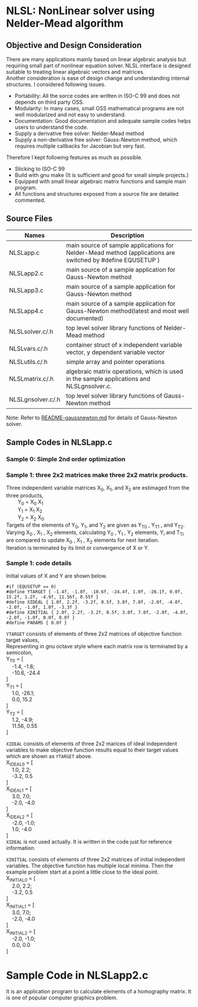 # NLSL: **N**on**L**inear **s**o**l**ver using Nelder-Mead algorithm
## Objective and Design Consideration
There are many applications mainly based on linear algebraic analysis but requiring
small part of nonlinear equation solver. NLSL interface is designed suitable to
treating linear algebraic vectors and matrices.  
Another consideration is ease of design change and understanding internal structures.
I considered following issues.
* Portability: All the sorce codes are written in ISO-C 99 and does not depends on third party OSS.
* Modularity: In many cases, small OSS mathematical programs are not well modularized and not easy to understand.
* Documentation: Good documentation and adequate sample codes helps users to understand the code.
* Supply a derivative free solver: Nelder-Mead method
* Supply a non-derivative free solver: Gauss-Newton method, which requires multiple callbacks for Jacobian but very fast.

Therefore I kept following features as much as possible.
* Sticking to ISO-C 99
* Build with gnu make (It is sufficient and good for small simple projects.)
* Equipped with small linear algebraic matrix functions and sample main program.
* All functions and structures exposed from a source file are detailed commented.

## Source Files
Names | Description
--|--
NLSLapp.c | main source of sample applications for Nelder-Mead method (applications are switched by #define EQUSETUP  <number>)
NLSLapp2.c | main source of a sample application for Gauss-Newton method
NLSLapp3.c | main source of a sample application for Gauss-Newton method
NLSLapp4.c | main source of a sample application for Gauss-Newton method(latest and most well documented)
NLSLsolver.c/.h | top level solver library functions of Nelder-Mead method
NLSLvars.c/.h | container struct of x independent variable vector, y dependent variable vector
NLSLutils.c/.h | simple array and pointer operations
NLSLmatrix.c/.h | algebraic matrix operations, which is used in the sample applications and NLSLgnsolver.c.
NLSLgnsolver.c/.h | top level solver library functions of Gauss-Newton method

Note: Refer to [README-gaussnewton.md](README-gaussnewton.md) for details of Gauss-Newton solver.

## Sample Codes in NLSLapp.c
### Sample 0: Simple 2nd order optimization

### Sample 1: three 2x2 matrices make three 2x2 matrix products.
Three independent variable matrices X<sub>0</sub>, X<sub>1</sub>, and X<sub>2</sub> are estimaged from the three products,  
&nbsp; &nbsp; &nbsp; &nbsp; Y<sub>0</sub> = X<sub>0</sub> X<sub>1</sub>  
&nbsp; &nbsp; &nbsp; &nbsp; Y<sub>1</sub> = X<sub>1</sub> X<sub>2</sub>  
&nbsp; &nbsp; &nbsp; &nbsp; Y<sub>2</sub> = X<sub>2</sub> X<sub>0</sub>  
Targets of the elements of Y<sub>0</sub>, Y<sub>1</sub>, and Y<sub>2</sub> are given as
Y<sub>T0</sub> , Y<sub>T1</sub> , and Y<sub>T2</sub>.
Varying X<sub>0</sub> , X<sub>1</sub> , X<sub>2</sub> elements,
calculating Y<sub>0</sub> , Y<sub>1</sub> , Y<sub>2</sub> elements, Y<sub>i</sub> and T<sub>Ti</sub>
are compared to update X<sub>0</sub> , X<sub>1</sub> , X<sub>2</sub> elements for next iteration.  
Iteration is terminated by its limit or convergence of X or Y.

### Sample 1: code details
Initial values of X and Y are shown below.
```
#if (EQUSETUP == 0)
#define YTARGET { -1.4f, -1.8f, -10.6f, -24.4f, 1.0f, -26.1f, 0.0f, 15.2f, 1.2f, -4.9f, 11.56f, 0.55f }
#define XIDEAL { 1.0f, 2.2f, -3.2f, 0.5f, 3.0f, 7.0f, -2.0f, -4.0f, -2.0f, -1.0f, 1.0f, -3.3f }
#define XINITIAL { 2.0f, 2.2f, -3.2f, 0.5f, 3.0f, 7.0f, -2.0f, -4.0f, -2.0f, -1.0f, 0.0f, 0.0f }
#define PARAMS { 0.0f }
```
`YTARGET` consists of elements of three 2x2 matrices of objective function target values,  
Representing in gnu octave style where each matrix row is terminated by a semicolon,  
Y<sub>T0</sub> = [  
&nbsp; &nbsp; -1.4, -1.8;  
&nbsp; &nbsp; -10.6, -24.4  
]  
Y<sub>T1</sub> = [  
&nbsp; &nbsp; 1.0, -26.1;  
&nbsp; &nbsp; 0.0, 15.2  
]  
Y<sub>T2</sub> = [  
&nbsp; &nbsp; 1.2, -4.9;  
&nbsp; &nbsp; 11.56, 0.55  
]  

`XIDEAL` consists of elements of three 2x2 marices of ideal independent variables to make objective function results equal to their target values which are shown as `YTARGET` above.  
X<sub>IDEAL0</sub> = [  
&nbsp; &nbsp; 1.0, 2.2;  
&nbsp; &nbsp; -3.2, 0.5  
]  
X<sub>IDEAL1</sub> = [  
&nbsp; &nbsp; 3.0, 7.0;  
&nbsp; &nbsp; -2.0, -4.0  
]  
X<sub>IDEAL2</sub> = [  
&nbsp; &nbsp; -2.0, -1.0;  
&nbsp; &nbsp; 1.0, -4.0  
]  
`XIDEAL` is not used actually. It is written in the code just for reference information.

`XINITIAL` consists of elements of three 2x2 matrices of initial independent variables.
The objective function has multiple local minima. Then the example problem start at a point
a little close to the ideal point.  
X<sub>INITIAL0</sub> = [  
&nbsp; &nbsp; 2.0, 2.2;  
&nbsp; &nbsp; -3.2, 0.5  
]  
X<sub>INITIAL1</sub> = [  
&nbsp; &nbsp; 3.0, 7.0;  
&nbsp; &nbsp; -2.0, -4.0  
]  
X<sub>INITIAL2</sub> = [  
&nbsp; &nbsp; -2.0, -1.0;  
&nbsp; &nbsp; 0.0, 0.0  
]  

# Sample Code in NLSLapp2.c
It is an application program to calculate elements of a homography matrix. It is one of popular computer graphics problem.